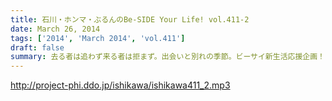 ```yaml
---
title: 石川・ホンマ・ぶるんのBe-SIDE Your Life! vol.411-2
date: March 26, 2014
tags: ['2014', 'March 2014', 'vol.411']
draft: false
summary: 去る者は追わず来る者は拒まず。出会いと別れの季節。ビーサイ新生活応援企画！「サウンドマン大喜利」大募集中です。４月は来るのか・・・ＮＡＭＡＥ
---
```


http://project-phi.ddo.jp/ishikawa/ishikawa411_2.mp3